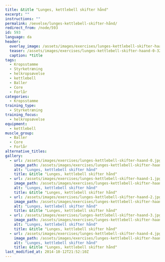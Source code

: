 ```yaml
---
title: &title "Lunges, kettlebell skifter hånd"
excerpt: ""
instructions: ""
permalink: /oevelse/lunges-kettlebell-skifter-hånd/
redirect_from: /node/593
id: 593
language: da
header:
  overlay_image: /assets/images/exercises/lunges-kettlebell-skifter-haand-0.jpg
  teaser: /assets/images/exercises/lunges-kettlebell-skifter-haand-0-320.jpg
  caption: *title
tags:
  - Kropsstamme
  - Styrketræning
  - helkropsøvelse
  - kettlebell
  - Baller
  - Core
  - Forlår
categories:
  - Kropsstamme
training_type: 
  - Styrketræning
training_focus: 
  - helkropsøvelse
equipment:
  - kettlebell
muscle_group:
  - Baller
  - Core
  - Forlår
alternative_titles:
gallery:
  - url: /assets/images/exercises/lunges-kettlebell-skifter-haand-0.jpg
    image_path: /assets/images/exercises/lunges-kettlebell-skifter-haand-0-320.jpg
    alt: "Lunges, kettlebell skifter hånd"
    title: &title "Lunges, kettlebell skifter hånd"
  - url: /assets/images/exercises/lunges-kettlebell-skifter-haand-1.jpg
    image_path: /assets/images/exercises/lunges-kettlebell-skifter-haand-1-320.jpg
    alt: "Lunges, kettlebell skifter hånd"
    title: &title "Lunges, kettlebell skifter hånd"
  - url: /assets/images/exercises/lunges-kettlebell-skifter-haand-2.jpg
    image_path: /assets/images/exercises/lunges-kettlebell-skifter-haand-2-320.jpg
    alt: "Lunges, kettlebell skifter hånd"
    title: &title "Lunges, kettlebell skifter hånd"
  - url: /assets/images/exercises/lunges-kettlebell-skifter-haand-3.jpg
    image_path: /assets/images/exercises/lunges-kettlebell-skifter-haand-3-320.jpg
    alt: "Lunges, kettlebell skifter hånd"
    title: &title "Lunges, kettlebell skifter hånd"
  - url: /assets/images/exercises/lunges-kettlebell-skifter-haand-4.jpg
    image_path: /assets/images/exercises/lunges-kettlebell-skifter-haand-4-320.jpg
    alt: "Lunges, kettlebell skifter hånd"
    title: &title "Lunges, kettlebell skifter hånd"
last_modified_at: 2014-10-12T21:52:10Z
---
```



